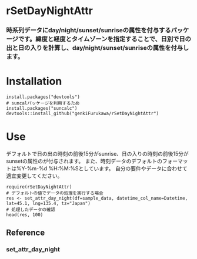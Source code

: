 # rSetDayNightAttr

### 時系列データにday/night/sunset/sunriseの属性を付与するパッケージです。緯度と経度とタイムゾーンを指定することで、日別で日の出と日の入りを計算し、day/night/sunset/sunriseの属性を付与します。

# Installation

```` 
install.packages("devtools")
# suncalパッケージを利用するため
install.packages("suncalc")
devtools::install_github("genkiFurukawa/rSetDayNightAttr")
````

# Use
デフォルトで日の出の時刻の前後15分がsunrise、日の入りの時刻の前後15分がsunsetの属性のが付与されます。
また、時刻データのデフォルトのフォーマットは%Y-%m-%d %H:%M:%Sとしています。
自分の要件やデータに合わせて適宜変更してください。
````
require(rSetDayNightAttr)
# デフォルトの値でデータの処理を実行する場合
res <- set_attr_day_night(df=sample_data, datetime_col_name=Datetime, lat=45.1, lng=135.4, tz="Japan")
# 処理したデータの確認
head(res, 100)
````

## Reference

### set_attr_day_night
